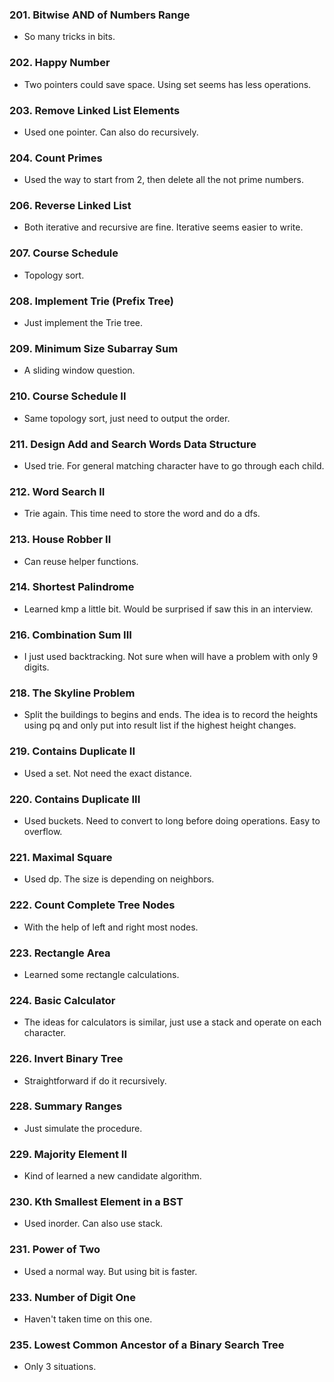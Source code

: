 ### 201. Bitwise AND of Numbers Range 
* So many tricks in bits.

### 202. Happy Number 
* Two pointers could save space. Using set seems has less operations. 

### 203. Remove Linked List Elements 
* Used one pointer. Can also do recursively. 

### 204. Count Primes 
* Used the way to start from 2, then delete all the not prime numbers. 

### 206. Reverse Linked List 
* Both iterative and recursive are fine. Iterative seems easier to write.

### 207. Course Schedule 
* Topology sort. 

### 208. Implement Trie (Prefix Tree) 
* Just implement the Trie tree. 

### 209. Minimum Size Subarray Sum 
* A sliding window question. 

### 210. Course Schedule II 
* Same topology sort, just need to output the order. 

### 211. Design Add and Search Words Data Structure 
* Used trie. For general matching character have to go through each child. 

### 212. Word Search II 
* Trie again. This time need to store the word and do a dfs.

### 213. House Robber II 
* Can reuse helper functions. 

### 214. Shortest Palindrome 
* Learned kmp a little bit. Would be surprised if saw this in an interview. 

### 216. Combination Sum III 
* I just used backtracking. Not sure when will have a problem with only 9 digits. 

### 218. The Skyline Problem 
* Split the buildings to begins and ends. The idea is to record the heights using pq and only put into result list if the highest height changes. 

### 219. Contains Duplicate II 
* Used a set. Not need the exact distance. 

### 220. Contains Duplicate III 
* Used buckets. Need to convert to long before doing operations. Easy to overflow. 

### 221. Maximal Square 
* Used dp. The size is depending on neighbors. 

### 222. Count Complete Tree Nodes 
* With the help of left and right most nodes. 

### 223. Rectangle Area 
* Learned some rectangle calculations. 

### 224. Basic Calculator 
* The ideas for calculators is similar, just use a stack and operate on each character.

### 226. Invert Binary Tree 
* Straightforward if do it recursively. 

### 228. Summary Ranges 
* Just simulate the procedure. 

### 229. Majority Element II 
* Kind of learned a new candidate algorithm. 

### 230. Kth Smallest Element in a BST 
* Used inorder. Can also use stack. 

### 231. Power of Two 
* Used a normal way. But using bit is faster.

### 233. Number of Digit One 
* Haven't taken time on this one. 

### 235. Lowest Common Ancestor of a Binary Search Tree 
* Only 3 situations. 








